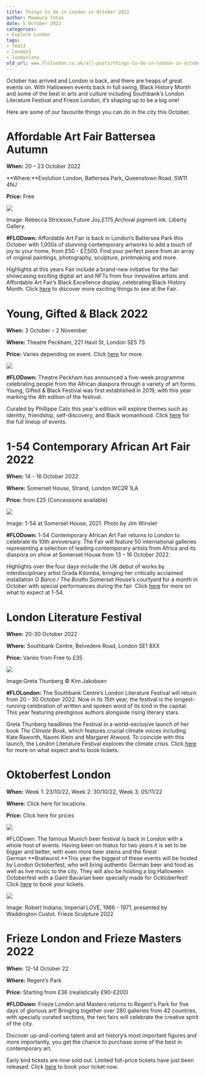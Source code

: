 ```yaml
---
title: Things to do in London in October 2022
author: Maawura Totoe
date: 5 October 2022
categories:
- Explore London
tags:
- feat3
- london3
- londonlate
old_url: www.flolondon.co.uk/all-posts/things-to-do-in-london-in-october-2022.html
---
```


October has arrived and London is back, and there are heaps of great events on. With Halloween events back in full swing, Black History Month and some of the best in arts and culture including Southbank’s London Literature Festival and Frieze London, it’s shaping up to be a big one!

Here are some of our favourite things you can do in the city this October.

# **Affordable Art Fair Battersea Autumn**

**When:** 20 – 23 October 2022

**Where:**Evolution London, Battersea Park, Queenstown Road, SW11 4NJ

**Price:** Free

![](https://images.squarespace-cdn.com/content/v1/5c9534c4af4683461d462c6b/afbec8d0-468c-47f0-8f69-052f02ae672d/Rebecca+Strickson%2CFuture+Joy%2C%C2%A3175%2CArchival+pigment+ink.+Liberty+Gallery.jpg)

Image: Rebecca Strickson,Future Joy,£175,Archival pigment ink. Liberty Gallery.

**#FLODown:** Affordable Art Fair is back in London’s Battersea Park this October with 1,000s of stunning contemporary artworks to add a touch of joy to your home, from £50 - £7,500. Find your perfect piece from an array of original paintings, photography, sculpture, printmaking and more.

Highlights at this years Fair include a brand-new initiative for the fair showcasing exciting digital art and NFTs from four innovative artists and Affordable Art Fair’s Black Excellence display, celebrating Black History Month. Click [here](affordable-art-fair-returns-to-battersea-this-autumn.html) to discover more exciting things to see at the Fair.

# Young, Gifted & Black 2022

**When:** 3 October – 2 November

**Where:** Theatre Peckham, 221 Havil St, London SE5 7S

**Price:** Varies depending on event. Click [here](https://www.theatrepeckham.co.uk/young-gifted-black-2022/) for more.

![](https://images.squarespace-cdn.com/content/v1/5c9534c4af4683461d462c6b/5c68e9ef-6765-458e-b54a-d09fecca73eb/IMG_9027.jpg)

**#FLODown:** Theatre Peckham has announced a five-week programme celebrating people from the African diaspora through a variety of art forms. Young, Gifted & Black Festival was first established in 2019, with this year marking the 4th edition of the festival.

Curated by Phillippe Cato this year's edition will explore themes such as identity, friendship, self-discovery, and Black womanhood. Click [here](https://www.theatrepeckham.co.uk/young-gifted-black-2022/) for the full lineup of events.

# 1-54 Contemporary African Art Fair 2022

**When:**  14 - 16 October 2022

**Where:** Somerset House, Strand, London WC2R 1LA

**Price:** from £25 (Concessions available)

![](https://images.squarespace-cdn.com/content/v1/5c9534c4af4683461d462c6b/4ba296b3-c68a-499f-9556-6b6a6f3418fe/1-54+at+Somerset+House.+Photo+by+Jim+Winslet+%287%29.jpg)

Image: 1-54 at Somerset House, 2021. Photo by Jim Winslet

**#FLODown:** 1-54 Contemporary African Art Fair returns to London to celebrate its 10th anniversary. The Fair will feature 50 international galleries representing a selection of leading contemporary artists from Africa and its diaspora on show at Somerset House from 13 – 16 October 2022.

Highlights over the four days include the UK debut of works by interdisciplinary artist Grada Kilomba, bringing her critically acclaimed installation *O Barco / The Boat*to Somerset House’s courtyard for a month in October with special performances during the fair  Click [here](1-54-contemporary-african-art-fair-celebrates-its-10th-anniversary-at-somerset-house.html) for more on what to expect at 1-54.

# **London Literature Festival**

**When:** 20-30 October 2022

**Where:** Southbank Centre, Belvedere Road, London SE1 8XX

**Price:** Varies from Free to £35

![](https://images.squarespace-cdn.com/content/v1/5c9534c4af4683461d462c6b/dd1d07f0-0c31-4f22-8bf7-e327c57c7493/ICEBERG_PLEASE+CREDIT+Kim+Jakobsen+To.jpg)

Image:Greta Thunberg © Kim Jakobsen

**#FLOLondon:** The Southbank Centre’s London Literature Festival will return from 20 - 30 October 2022. Now in its 15th year, the festival is the longest-running celebration of written and spoken word of its kind in the capital. This year featuring prestigious authors alongside rising literary stars.

Greta Thunberg headlines the Festival in a world-exclusive launch of her book *The Climate Book*, which features crucial climate voices including Kate Raworth, Naomi Klein and Margaret Atwood. To coincide with this launch, the London Literature Festival explores the climate crisis. Click [here](london-literature-festival-is-coming-to-the-southbank-centre.html) for more on what expect and to book tickets.

# **Oktoberfest London**

**When:** Week 1: 23/10/22, Week 2: 30/10/22, Week 3: 05/11/22

**Where:** Click here for locations

**Price:** Click here for prices

![](https://images.squarespace-cdn.com/content/v1/5c9534c4af4683461d462c6b/3073fb83-cf60-4d19-9f4f-9f0d2d1f5ca8/louis-hansel-WCm4dFvZnMM-unsplash.jpg)

#FLODown: The famous Munich beer festival is back in London with a whole host of events. Having been on hiatus for two years it is set to be bigger and better, with even more beer steins and the finest German **Bratwurst.**This year the biggest of these events will be hosted by London Octoberfest, who will bring authentic German beer and food as well as live music to the city. They will also be hosting a big Halloween Octoberfest with a Gaint Bavarian beer specially made for Ocktoberfest! Click [here](https://www.london-oktoberfest.co.uk/tickets.html) to book your tickets.

![](https://images.squarespace-cdn.com/content/v1/5c9534c4af4683461d462c6b/e0608270-8bd2-4f69-9a7a-cb1939308094/52357905895_4a2db6ee15_w.jpg)

Image: Robert Indiana, Imperial LOVE, 1966 - 1971, presented by Waddington Custot. Frieze Sculpture 2022

# Frieze London and Frieze Masters 2022

**When:** 12-14 October 22

**Where:** Regent’s Park

**Price:** Starting from £36 (realistically £90-£200)

**#FLODown:** Frieze London and Masters returns to Regent's Park for five days of glorious art! Bringing together over 280 galleries from 42 countries, with specially curated sections, the two fairs will celebrate the creative spirit of the city.

Discover up-and-coming talent and art history’s most important figures and more importantly, you get the chance to purchase some of the best in contemporary art.

Early bird tickets are now sold out. Limited full-price tickets have just been released. Click [here](https://frieze.seetickets.com/content/ticket-options-uk) to book your ticket now.